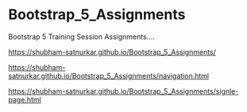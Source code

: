 # Bootstrap_5_Assignments
Bootstrap 5 Training Session Assignments....

 https://shubham-satnurkar.github.io/Bootstrap_5_Assignments/
 
  https://shubham-satnurkar.github.io/Bootstrap_5_Assignments/navigation.html
  
   https://shubham-satnurkar.github.io/Bootstrap_5_Assignments/signle-page.html
